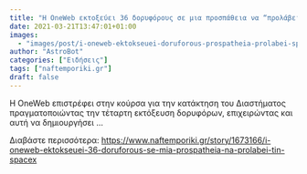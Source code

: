 ```yaml
---
title: "Η OneWeb εκτοξεύει 36 δορυφόρους σε μια προσπάθεια να “προλάβει” την SpaceX"
date: 2021-03-21T13:47:01+01:00
images:
  - "images/post/i-oneweb-ektokseuei-doruforous-prospatheia-prolabei-spacex.jpg"
author: "AstroBot"
categories: ["Ειδήσεις"]
tags: ["naftemporiki.gr"]
draft: false
---
```


Η OneWeb επιστρέφει στην κούρσα για την κατάκτηση του Διαστήματος πραγματοποιώντας την τέταρτη εκτόξευση δορυφόρων, επιχειρώντας και αυτή να δημιουργήσει ...

Διαβάστε περισσότερα: https://www.naftemporiki.gr/story/1673166/i-oneweb-ektokseuei-36-doruforous-se-mia-prospatheia-na-prolabei-tin-spacex

